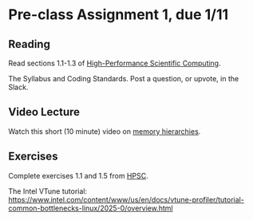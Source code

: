 # Pre-class Assignment 1, due 1/11

## Reading

Read sections 1.1-1.3 of [High-Performance Scientific Computing](../assets/EijkhoutIntroToHPC2020.pdf).

The Syllabus and Coding Standards. Post a question, or upvote, in the Slack. 

## Video Lecture 

Watch this short (10 minute) video on [memory hierarchies](https://www.youtube.com/watch?v=_kZY4orPQW0).

## Exercises

Complete exercises 1.1 and 1.5 from [HPSC](../assets/EijkhoutIntroToHPC2020.pdf).

The Intel VTune tutorial: https://www.intel.com/content/www/us/en/docs/vtune-profiler/tutorial-common-bottlenecks-linux/2025-0/overview.html
